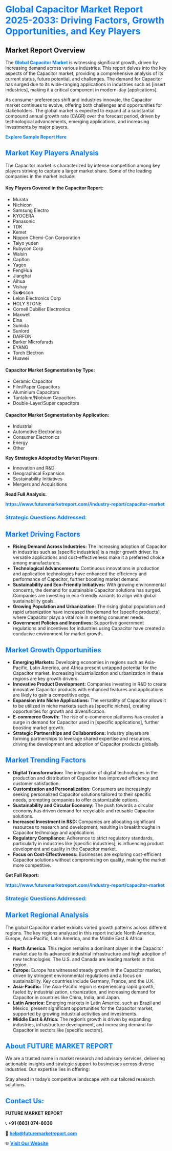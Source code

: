 <h1 style="color: #007BFF;">Global Capacitor Market Report 2025-2033: Driving Factors, Growth Opportunities, and Key Players</h1>

<section id="overview">
<h2>Market Report Overview</h2>
<p>The <a href="https://www.futuremarketreport.com//industry-report/capacitor-market" style="color: #007BFF; text-decoration: none;"><strong>Global Capacitor Market</strong></a> is witnessing significant growth, driven by increasing demand across various industries. This report delves into the key aspects of the Capacitor market, providing a comprehensive analysis of its current status, future potential, and challenges. The demand for Capacitor has surged due to its wide-ranging applications in industries such as [insert industries], making it a critical component in modern-day [applications].</p>
<p>As consumer preferences shift and industries innovate, the Capacitor market continues to evolve, offering both challenges and opportunities for stakeholders. The global market is expected to expand at a substantial compound annual growth rate (CAGR) over the forecast period, driven by technological advancements, emerging applications, and increasing investments by major players.</p>
</section>

<section id="overview">
<p><a href="https://www.futuremarketreport.com//request-sample/reportId=76825" style="color: #007BFF; text-decoration: none;"><strong>Explore Sample Report Here</strong></a></p>
</section>

<section id="key-players">
<h2 style="color: #007BFF;">Market Key Players Analysis</h2>
<p>The Capacitor market is characterized by intense competition among key players striving to capture a larger market share. Some of the leading companies in the market include:</p>
<h4>Key Players Covered in the Capacitor Report:</h4>
<ul><li>Murata</li><li>Nichicon</li><li>Samsung Electro</li><li>KYOCERA</li><li>Panasonic</li><li>TDK</li><li>Kemet</li><li>Nippon Chemi-Con Corporation</li><li>Taiyo yuden</li><li>Rubycon Corp</li><li>Walsin</li><li>CapXon</li><li>Yageo</li><li>FengHua</li><li>Jianghai</li><li>Aihua</li><li>Vishay</li><li>Su�scon</li><li>Lelon Electronics Corp</li><li>HOLY STONE</li><li>Cornell Dubilier Electronics</li><li>Maxwell</li><li>Elna</li><li>Sumida</li><li>Sunlord</li><li>DARFON</li><li>Barker Microfarads</li><li>EYANG</li><li>Torch Electron</li><li>Huawei</li></ul>
<h4>Capacitor Market Segmentation by Type:</h4>
<ul><li>Ceramic Capacitor</li><li>Film/Paper Capacitors</li><li>Aluminium Capacitors</li><li>Tantalum/Niobium Capacitors</li><li>Double-Layer/Super capacitors</li></ul>

<h4>Capacitor Market Segmentation by Application:</h4>
<ul><li>Industrial</li><li>Automotive Electronics</li><li>Consumer Electronics</li><li>Energy</li><li>Other</li></ul>
<p><strong>Key Strategies Adopted by Market Players:</strong></p>
<ul>
<li>Innovation and R&D</li>
<li>Geographical Expansion</li>
<li>Sustainability Initiatives</li>
<li>Mergers and Acquisitions</li>
</ul>
</section>

<section>
<p><strong>Read Full Analysis: </strong></p><a href="https://www.futuremarketreport.com//industry-report/capacitor-market" style="color: #007BFF; text-decoration: none;"><strong>https://www.futuremarketreport.com//industry-report/capacitor-market</strong></a>
<h3 style="color: #007BFF;">Strategic Questions Addressed:</h3>
</section>

<section id="driving-factors">
<h2 style="color: #007BFF;">Market Driving Factors</h2>
<ul>
<li><strong>Rising Demand Across Industries:</strong> The increasing adoption of Capacitor in industries such as [specific industries] is a major growth driver. Its versatile applications and cost-effectiveness make it a preferred choice among manufacturers.</li>
<li><strong>Technological Advancements:</strong> Continuous innovations in production and application technologies have enhanced the efficiency and performance of Capacitor, further boosting market demand.</li>
<li><strong>Sustainability and Eco-Friendly Initiatives:</strong> With growing environmental concerns, the demand for sustainable Capacitor solutions has surged. Companies are investing in eco-friendly variants to align with global sustainability goals.</li>
<li><strong>Growing Population and Urbanization:</strong> The rising global population and rapid urbanization have increased the demand for [specific products], where Capacitor plays a vital role in meeting consumer needs.</li>
<li><strong>Government Policies and Incentives:</strong> Supportive government regulations and incentives for industries using Capacitor have created a conducive environment for market growth.</li>
</ul>
</section>

<section id="growth-opportunities">
<h2 style="color: #007BFF;">Market Growth Opportunities</h2>
<ul>
<li><strong>Emerging Markets:</strong> Developing economies in regions such as Asia-Pacific, Latin America, and Africa present untapped potential for the Capacitor market. Increasing industrialization and urbanization in these regions are key growth drivers.</li>
<li><strong>Innovative Product Development:</strong> Companies investing in R&D to create innovative Capacitor products with enhanced features and applications are likely to gain a competitive edge.</li>
<li><strong>Expansion into Niche Applications:</strong> The versatility of Capacitor allows it to be utilized in niche markets such as [specific niches], creating opportunities for growth and diversification.</li>
<li><strong>E-commerce Growth:</strong> The rise of e-commerce platforms has created a surge in demand for Capacitor used in [specific applications], further boosting market growth.</li>
<li><strong>Strategic Partnerships and Collaborations:</strong> Industry players are forming partnerships to leverage shared expertise and resources, driving the development and adoption of Capacitor products globally.</li>
</ul>
</section>

<section id="trending-factors">
<h2 style="color: #007BFF;">Market Trending Factors</h2>
<ul>
<li><strong>Digital Transformation:</strong> The integration of digital technologies in the production and distribution of Capacitor has improved efficiency and customer satisfaction.</li>
<li><strong>Customization and Personalization:</strong> Consumers are increasingly seeking personalized Capacitor solutions tailored to their specific needs, prompting companies to offer customizable options.</li>
<li><strong>Sustainability and Circular Economy:</strong> The push towards a circular economy has driven demand for recyclable and reusable Capacitor solutions.</li>
<li><strong>Increased Investment in R&D:</strong> Companies are allocating significant resources to research and development, resulting in breakthroughs in Capacitor technology and applications.</li>
<li><strong>Regulatory Compliance:</strong> Adherence to strict regulatory standards, particularly in industries like [specific industries], is influencing product development and quality in the Capacitor market.</li>
<li><strong>Focus on Cost-Effectiveness:</strong> Businesses are exploring cost-efficient Capacitor solutions without compromising on quality, making the market more competitive.</li>
</ul>
</section>

<section>
<p><strong>Get Full Report: </strong></p><a href="https://www.futuremarketreport.com//industry-report/capacitor-market" style="color: #007BFF; text-decoration: none;"><strong>https://www.futuremarketreport.com//industry-report/capacitor-market</strong></a>
<h3 style="color: #007BFF;">Strategic Questions Addressed:</h3>
</section>


<section id="regional-analysis">
<h2 style="color: #007BFF;">Market Regional Analysis</h2>
<p>The global Capacitor market exhibits varied growth patterns across different regions. The key regions analyzed in this report include North America, Europe, Asia-Pacific, Latin America, and the Middle East & Africa:</p>
<ul>
<li><strong>North America:</strong> This region remains a dominant player in the Capacitor market due to its advanced industrial infrastructure and high adoption of new technologies. The U.S. and Canada are leading markets in this region.</li>
<li><strong>Europe:</strong> Europe has witnessed steady growth in the Capacitor market, driven by stringent environmental regulations and a focus on sustainability. Key countries include Germany, France, and the U.K.</li>
<li><strong>Asia-Pacific:</strong> The Asia-Pacific region is experiencing rapid growth, fueled by industrialization, urbanization, and increasing demand for Capacitor in countries like China, India, and Japan.</li>
<li><strong>Latin America:</strong> Emerging markets in Latin America, such as Brazil and Mexico, present significant opportunities for the Capacitor market, supported by growing industrial activities and investments.</li>
<li><strong>Middle East & Africa:</strong> The region’s growth is driven by expanding industries, infrastructure development, and increasing demand for Capacitor in sectors like [specific sectors].</li>
</ul>
</section>

<footer>
<h2 style="color: #007BFF;">About FUTURE MARKET REPORT</h2>
<p>We are a trusted name in market research and advisory services, delivering actionable insights and strategic support to businesses across diverse industries. Our expertise lies in offering:</p>

<p>Stay ahead in today’s competitive landscape with our tailored research solutions.</p>

<h2 style="color: #007BFF;">Contact Us:</h2>
<p><strong>FUTURE MARKET REPORT</strong></p>
<p>📞 <strong>+91 (883) 074-8030</strong></p>
<p>📧 <strong><a href="mailto:help@futuremarketreport.com" style="color: #007BFF;">help@futuremarketreport.com</a></strong></p>
<p>🌐 <strong><a href="https://www.futuremarketreport.com/" style="color: #007BFF;">Visit Our Website</a></strong></p>
</footer>